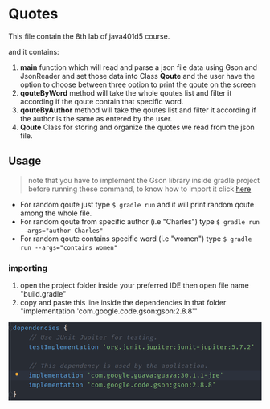# Quotes

This file contain the 8th lab of java401d5 course.

and it contains:

1. **main** function which will read and parse a json file data using Gson and JsonReader and set those data into
   Class **Qoute** and the user have the option to choose between three option to print the qoute on the screen
2. **qouteByWord** method will take the whole qoutes list and filter it according if the qoute contain that specific
   word.
3. **qouteByAuthor** method will take the qoutes list and filter it according if the author is the same as entered by
   the user.
4. **Qoute** Class for storing and organize the quotes we read from the json file.

## Usage

> note that you have to implement the Gson library inside gradle project before running these command, to know how to import it click [here](#importing)

* For random qoute just type `$ gradle run` and it will print random qoute among the whole file.
* For random qoute from specific author (i.e "Charles") type `$ gradle run --args="author Charles"`
* For random qoute contains specific word (i.e "women") type `$ gradle run --args="contains women"`

### importing

1. open the project folder inside your preferred IDE then open file name "build.gradle"
2. copy and paste this line inside the dependencies in that folder "implementation 'com.google.code.gson:gson:2.8.8'"

![implement the library](./gradleDep.png)
